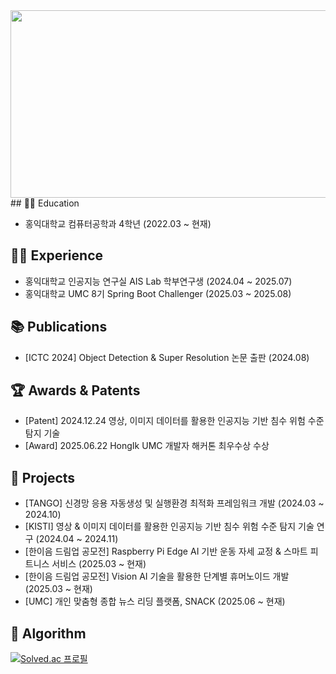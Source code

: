 <a href="https://www.gitanimals.org/en_US?utm_medium=image&utm_source=padoz3&utm_content=farm">
<img
  src="https://render.gitanimals.org/farms/padoz3"
  width="600"
  height="300"
/>
</a>
## 👨‍🎓 Education

- 홍익대학교 컴퓨터공학과 4학년 (2022.03 ~ 현재)

## 👩‍💻 Experience

- 홍익대학교 인공지능 연구실 AIS Lab 학부연구생 (2024.04 ~ 2025.07)
- 홍익대학교 UMC 8기 Spring Boot Challenger (2025.03 ~ 2025.08)

## 📚 Publications

- [ICTC 2024] Object Detection & Super Resolution 논문 출판 (2024.08)

## 🏆 Awards & Patents

- [Patent] 2024.12.24 영상, 이미지 데이터를 활용한 인공지능 기반 침수 위험 수준 탐지 기술
- [Award] 2025.06.22 HongIk UMC 개발자 해커톤 최우수상 수상

## 🚀 Projects

- [TANGO] 신경망 응용 자동생성 및 실행환경 최적화 프레임워크 개발 (2024.03 ~ 2024.10)
- [KISTI] 영상 & 이미지 데이터를 활용한 인공지능 기반 침수 위험 수준 탐지 기술 연구 (2024.04 ~ 2024.11)
- [한이음 드림업 공모전] Raspberry Pi Edge AI 기반 운동 자세 교정 & 스마트 피트니스 서비스 (2025.03 ~ 현재)
- [한이음 드림업 공모전] Vision AI 기술을 활용한 단계별 휴머노이드 개발 (2025.03 ~ 현재)
- [UMC] 개인 맞춤형 종합 뉴스 리딩 플랫폼, SNACK (2025.06 ~ 현재)

## 🧩 Algorithm
[![Solved.ac
프로필](http://mazassumnida.wtf/api/generate_badge?boj=pad0)](https://solved.ac/pad0)
